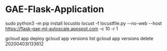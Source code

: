 # GAE-Flask-Application

sudo python3 -m pip install locustio
locust -f locustfile.py --no-web --host https://flask-gae-ml-autoscale.appspot.com -c 10 -r 1


gcloud app deploy
gcloud app versions list
gcloud app versions delete 20200403t133612
